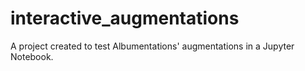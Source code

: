 # interactive_augmentations
A project created to test Albumentations' augmentations in a Jupyter Notebook.
